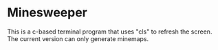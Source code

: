 # Minesweeper
This is a c-based terminal program that uses "cls" to refresh the screen. The current version can only generate minemaps.
